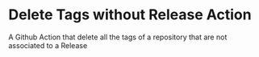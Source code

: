 # Delete Tags without Release Action
A Github Action that delete all the tags of a repository that are not associated to a Release
